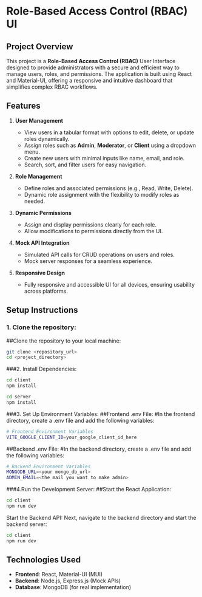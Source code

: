 # **Role-Based Access Control (RBAC) UI**

## **Project Overview**
This project is a **Role-Based Access Control (RBAC)** User Interface designed to provide administrators with a secure and efficient way to manage users, roles, and permissions. The application is built using React and Material-UI, offering a responsive and intuitive dashboard that simplifies complex RBAC workflows.

## **Features**
1. **User Management**
   - View users in a tabular format with options to edit, delete, or update roles dynamically.
   - Assign roles such as **Admin**, **Moderator**, or **Client** using a dropdown menu.
   - Create new users with minimal inputs like name, email, and role.
   - Search, sort, and filter users for easy navigation.

2. **Role Management**
   - Define roles and associated permissions (e.g., Read, Write, Delete).
   - Dynamic role assignment with the flexibility to modify roles as needed.

3. **Dynamic Permissions**
   - Assign and display permissions clearly for each role.
   - Allow modifications to permissions directly from the UI.

4. **Mock API Integration**
   - Simulated API calls for CRUD operations on users and roles.
   - Mock server responses for a seamless experience.

5. **Responsive Design**
   - Fully responsive and accessible UI for all devices, ensuring usability across platforms.

## Setup Instructions

### 1. Clone the repository:

##Clone the repository to your local machine:

```bash
git clone <repository_url>
cd <project_directory>
```

###2. Install Dependencies:

```bash   
cd client
npm install
```

```bash
cd server
npm install
```

###3. Set Up Environment Variables:
##Frontend .env File:
#In the frontend directory, create a .env file and add the following variables:

```bash
# Frontend Environment Variables
VITE_GOOGLE_CLIENT_ID=your_google_client_id_here
```

##Backend .env File:
#In the backend directory, create a .env file and add the following variables:

```bash
# Backend Environment Variables
MONGODB_URL=<your mongo_db_url>
ADMIN_EMAIL=<the mail you want to make admin>
```

###4.Run the Development Server:
##Start the React Application:

```bash
cd client
npm run dev
```

Start the Backend API:
Next, navigate to the backend directory and start the backend server:

```bash
cd client
npm run dev
```

## **Technologies Used**
- **Frontend**: React, Material-UI (MUI)
- **Backend**: Node.js, Express.js (Mock APIs)
- **Database**: MongoDB (for real implementation)

